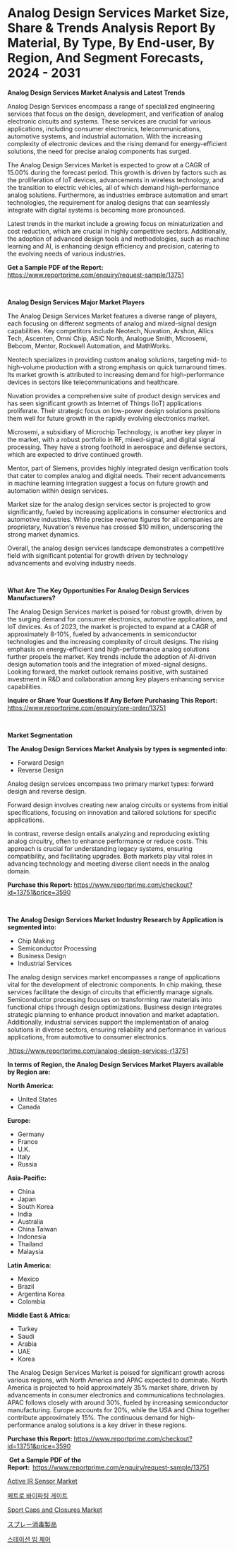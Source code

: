 <p><h1>Analog Design Services Market Size, Share & Trends Analysis Report By Material, By Type, By End-user, By Region, And Segment Forecasts, 2024 - 2031</h1></p><p><strong>Analog Design Services Market Analysis and Latest Trends</strong></p>
<p><p>Analog Design Services encompass a range of specialized engineering services that focus on the design, development, and verification of analog electronic circuits and systems. These services are crucial for various applications, including consumer electronics, telecommunications, automotive systems, and industrial automation. With the increasing complexity of electronic devices and the rising demand for energy-efficient solutions, the need for precise analog components has surged.</p><p>The Analog Design Services Market is expected to grow at a CAGR of 15.00% during the forecast period. This growth is driven by factors such as the proliferation of IoT devices, advancements in wireless technology, and the transition to electric vehicles, all of which demand high-performance analog solutions. Furthermore, as industries embrace automation and smart technologies, the requirement for analog designs that can seamlessly integrate with digital systems is becoming more pronounced.</p><p>Latest trends in the market include a growing focus on miniaturization and cost reduction, which are crucial in highly competitive sectors. Additionally, the adoption of advanced design tools and methodologies, such as machine learning and AI, is enhancing design efficiency and precision, catering to the evolving needs of various industries.</p></p>
<p><strong>Get a Sample PDF of the Report:&nbsp;</strong> <a href="https://www.reportprime.com/enquiry/request-sample/13751">https://www.reportprime.com/enquiry/request-sample/13751</a></p>
<p>&nbsp;</p>
<p><strong>Analog Design Services Major Market Players</strong></p>
<p><p>The Analog Design Services Market features a diverse range of players, each focusing on different segments of analog and mixed-signal design capabilities. Key competitors include Neotech, Nuvation, Arshon, Allics Tech, Ascenten, Omni Chip, ASIC North, Analogue Smith, Microsemi, Bebcom, Mentor, Rockwell Automation, and MathWorks.</p><p>Neotech specializes in providing custom analog solutions, targeting mid- to high-volume production with a strong emphasis on quick turnaround times. Its market growth is attributed to increasing demand for high-performance devices in sectors like telecommunications and healthcare.</p><p>Nuvation provides a comprehensive suite of product design services and has seen significant growth as Internet of Things (IoT) applications proliferate. Their strategic focus on low-power design solutions positions them well for future growth in the rapidly evolving electronics market.</p><p>Microsemi, a subsidiary of Microchip Technology, is another key player in the market, with a robust portfolio in RF, mixed-signal, and digital signal processing. They have a strong foothold in aerospace and defense sectors, which are expected to drive continued growth.</p><p>Mentor, part of Siemens, provides highly integrated design verification tools that cater to complex analog and digital needs. Their recent advancements in machine learning integration suggest a focus on future growth and automation within design services.</p><p>Market size for the analog design services sector is projected to grow significantly, fueled by increasing applications in consumer electronics and automotive industries. While precise revenue figures for all companies are proprietary, Nuvation's revenue has crossed $10 million, underscoring the strong market dynamics.</p><p>Overall, the analog design services landscape demonstrates a competitive field with significant potential for growth driven by technology advancements and evolving industry needs.</p></p>
<p>&nbsp;</p>
<p><strong>What Are The Key Opportunities For Analog Design Services Manufacturers?</strong></p>
<p><p>The Analog Design Services market is poised for robust growth, driven by the surging demand for consumer electronics, automotive applications, and IoT devices. As of 2023, the market is projected to expand at a CAGR of approximately 8-10%, fueled by advancements in semiconductor technologies and the increasing complexity of circuit designs. The rising emphasis on energy-efficient and high-performance analog solutions further propels the market. Key trends include the adoption of AI-driven design automation tools and the integration of mixed-signal designs. Looking forward, the market outlook remains positive, with sustained investment in R&D and collaboration among key players enhancing service capabilities.</p></p>
<p><strong>Inquire or Share Your Questions If Any Before Purchasing This Report:</strong> <a href="https://www.reportprime.com/enquiry/pre-order/13751">https://www.reportprime.com/enquiry/pre-order/13751</a></p>
<p>&nbsp;</p>
<p><strong>Market Segmentation</strong></p>
<p><strong>The Analog Design Services Market Analysis by types is segmented into:</strong></p>
<p><ul><li>Forward Design</li><li>Reverse Design</li></ul></p>
<p><p>Analog design services encompass two primary market types: forward design and reverse design. </p><p>Forward design involves creating new analog circuits or systems from initial specifications, focusing on innovation and tailored solutions for specific applications. </p><p>In contrast, reverse design entails analyzing and reproducing existing analog circuitry, often to enhance performance or reduce costs. This approach is crucial for understanding legacy systems, ensuring compatibility, and facilitating upgrades. Both markets play vital roles in advancing technology and meeting diverse client needs in the analog domain.</p></p>
<p><strong>Purchase this Report:&nbsp;</strong><a href="https://www.reportprime.com/checkout?id=13751&price=3590">https://www.reportprime.com/checkout?id=13751&price=3590</a></p>
<p>&nbsp;</p>
<p><strong>The Analog Design Services Market Industry Research by Application is segmented into:</strong></p>
<p><ul><li>Chip Making</li><li>Semiconductor Processing</li><li>Business Design</li><li>Industrial Services</li></ul></p>
<p><p>The analog design services market encompasses a range of applications vital for the development of electronic components. In chip making, these services facilitate the design of circuits that efficiently manage signals. Semiconductor processing focuses on transforming raw materials into functional chips through design optimizations. Business design integrates strategic planning to enhance product innovation and market adaptation. Additionally, industrial services support the implementation of analog solutions in diverse sectors, ensuring reliability and performance in various applications, from automotive to consumer electronics.</p></p>
<p><a href="https://www.reportprime.com/analog-design-services-r13751">&nbsp;https://www.reportprime.com/analog-design-services-r13751</a></p>
<p><strong>In terms of Region, the Analog Design Services Market Players available by Region are:</strong></p>
<p>
    <p> <strong> North America: </strong>
        <ul>
            <li>United States</li>
            <li>Canada</li>
        </ul>
        </p> 
    <p> <strong> Europe: </strong>
        <ul>
            <li>Germany</li>
            <li>France</li>
            <li>U.K.</li>
            <li>Italy</li>
            <li>Russia</li>
        </ul>
        </p> 
    <p> <strong> Asia-Pacific: </strong>
        <ul>
            <li>China</li>
            <li>Japan</li>
            <li>South Korea</li>
            <li>India</li>
            <li>Australia</li>
            <li>China Taiwan</li>
            <li>Indonesia</li>
            <li>Thailand</li>
            <li>Malaysia</li>
        </ul>
        </p> 
    <p> <strong> Latin America: </strong>
        <ul>
            <li>Mexico</li>
            <li>Brazil</li>
            <li>Argentina Korea</li>
            <li>Colombia</li>
        </ul>
        </p> 
    <p> <strong> Middle East & Africa: </strong>
        <ul>
            <li>Turkey</li>
            <li>Saudi</li>
            <li>Arabia</li>
            <li>UAE</li>
            <li>Korea</li>
        </ul>
    </p>
    </p>
<p><p>The Analog Design Services Market is poised for significant growth across various regions, with North America and APAC expected to dominate. North America is projected to hold approximately 35% market share, driven by advancements in consumer electronics and communications technologies. APAC follows closely with around 30%, fueled by increasing semiconductor manufacturing. Europe accounts for 20%, while the USA and China together contribute approximately 15%. The continuous demand for high-performance analog solutions is a key driver in these regions.</p></p>
<p><strong>Purchase this Report: </strong><a href="https://www.reportprime.com/checkout?id=13751&price=3590">https://www.reportprime.com/checkout?id=13751&price=3590</a></p>
<p>&nbsp;<strong>Get a Sample PDF of the Report:&nbsp;&nbsp;</strong><a href="https://www.reportprime.com/enquiry/request-sample/13751">https://www.reportprime.com/enquiry/request-sample/13751</a></p>
<p><strong></strong></p>
<p><p><a href="https://www.linkedin.com/pulse/future-trajectory-active-ir-sensor-market-emerging-trends-forecasts-r900c?trackingId=SfFXK9iWT%2FqSVwiySTYd8A%3D%3D">Active IR Sensor Market</a></p><p><a href="https://medium.com/@nazminrahman651/%EC%84%B8%EA%B3%84-metro-bi-parting-gate-market-%EC%9D%80-2024%EC%97%90%EC%84%9C-2031%EB%A1%9C-%EC%97%B0%ED%8F%89%EA%B7%A0-%EC%A6%9D%EA%B0%80%EC%9C%A8%EC%9D%84-%EB%B3%B4%EC%9D%BC-%EA%B2%83%EC%9C%BC%EB%A1%9C-%EC%98%88%EC%83%81%EB%90%A9%EB%8B%88%EB%8B%A4-fc3a79b21c8d">메트로 바이파팅 게이트</a></p><p><a href="https://issuu.com/reportprime-2/docs/sport-caps-and-closures-market-size_6966130eafac6b">Sport Caps and Closures Market</a></p><p><a href="https://medium.com/@ismaelblick2023/spray-disinfection-products-market-%E3%81%AE%E3%82%B0%E3%83%AD%E3%83%BC%E3%83%90%E3%83%AB%E5%B8%82%E5%A0%B4%E6%A6%82%E8%A6%81%E3%81%AF-%E4%B8%96%E7%95%8C%E3%81%8A%E3%82%88%E3%81%B3%E4%B8%BB%E8%A6%81%E5%B8%82%E5%A0%B4%E3%81%AB%E3%81%8A%E3%81%91%E3%82%8B%E6%A5%AD%E7%95%8C%E3%81%AB%E5%BD%B1%E9%9F%BF%E3%82%92%E4%B8%8E%E3%81%88%E3%82%8B%E4%B8%BB%E8%A6%81%E3%81%AA%E3%83%88%E3%83%AC%E3%83%B3%E3%83%89%E3%81%AB%E3%81%A4%E3%81%84%E3%81%A6-%E7%8B%AC%E8%87%AA%E3%81%AE%E8%A6%96%E7%82%B9%E3%82%92%E6%8F%90%E4%BE%9B%E3%81%97%E3%81%BE%E3%81%99-b6daef59bf46">スプレー消毒製品</a></p><p><a href="https://medium.com/@nazminrahman651/station-beam-chair-market-%EC%9D%98-%EA%B8%80%EB%A1%9C%EB%B2%8C-%EC%8B%9C%EC%9E%A5-%EA%B0%9C%EC%9A%94%EB%8A%94-%EC%A0%84-%EC%84%B8%EA%B3%84-%EB%B0%8F-%EC%A3%BC%EC%9A%94-%EC%8B%9C%EC%9E%A5%EC%9D%98-%EC%82%B0%EC%97%85%EC%97%90-%EC%98%81%ED%96%A5%EC%9D%84-%EB%AF%B8%EC%B9%98%EB%8A%94-%EC%A3%BC%EC%9A%94-%ED%8A%B8%EB%A0%8C%EB%93%9C%EC%97%90-%EB%8C%80%ED%95%9C-%EB%8F%85%ED%8A%B9%ED%95%9C-%EA%B4%80%EC%A0%90%EC%9D%84-%EC%A0%9C%EA%B3%B5%ED%95%A9%EB%8B%88%EB%8B%A4-d351c3fb039a">스테이션 빔 체어</a></p></p>